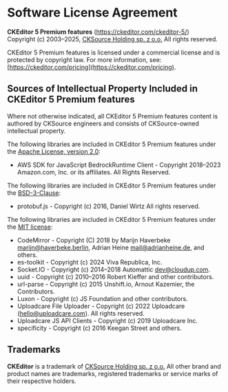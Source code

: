 Software License Agreement
==========================

**CKEditor&nbsp;5 Premium features** (https://ckeditor.com/ckeditor-5/)<br>
Copyright (c) 2003–2025, [CKSource Holding sp. z o.o.](https://cksource.com) All rights reserved.

CKEditor&nbsp;5 Premium features is licensed under a commercial license and is protected by copyright law.
For more information, see: [https://ckeditor.com/pricing](https://ckeditor.com/pricing).

Sources of Intellectual Property Included in CKEditor&nbsp;5 Premium features
-----------------------------------------------------------------------------

Where not otherwise indicated, all CKEditor&nbsp;5 Premium features content is authored by CKSource engineers and consists of CKSource-owned intellectual property.

The following libraries are included in CKEditor&nbsp;5 Premium features under the [Apache License, version 2.0](https://opensource.org/license/apache-2-0/):

* AWS SDK for JavaScript BedrockRuntime Client - Copyright 2018–2023 Amazon.com, Inc. or its affiliates. All Rights Reserved.

The following libraries are included in CKEditor&nbsp;5 Premium features under the [BSD-3-Clause](https://opensource.org/licenses/BSD-3-Clause):

* protobuf.js - Copyright (c) 2016, Daniel Wirtz  All rights reserved.

The following libraries are included in CKEditor&nbsp;5 Premium features under the [MIT license](https://opensource.org/licenses/MIT):

* CodeMirror - Copyright (C) 2018 by Marijn Haverbeke <marijn@haverbeke.berlin>, Adrian Heine <mail@adrianheine.de>, and others.
* es-toolkit - Copyright (c) 2024 Viva Republica, Inc.
* Socket.IO - Copyright (c) 2014–2018 Automattic <dev@cloudup.com>.
* uuid - Copyright (c) 2010–2016 Robert Kieffer and other contributors.
* url-parse - Copyright (c) 2015 Unshift.io, Arnout Kazemier, the Contributors.
* Luxon - Copyright (c) JS Foundation and other contributors.
* Uploadcare File Uploader - Copyright (c) 2022 Uploadcare (hello@uploadcare.com). All rights reserved.
* Uploadcare JS API Clients - Copyright (c) 2019 Uploadcare Inc.
* specificity - Copyright (c) 2016 Keegan Street and others.

Trademarks
----------

**CKEditor** is a trademark of [CKSource Holding sp. z o.o.](https://cksource.com) All other brand and product names are trademarks, registered trademarks or service marks of their respective holders.

